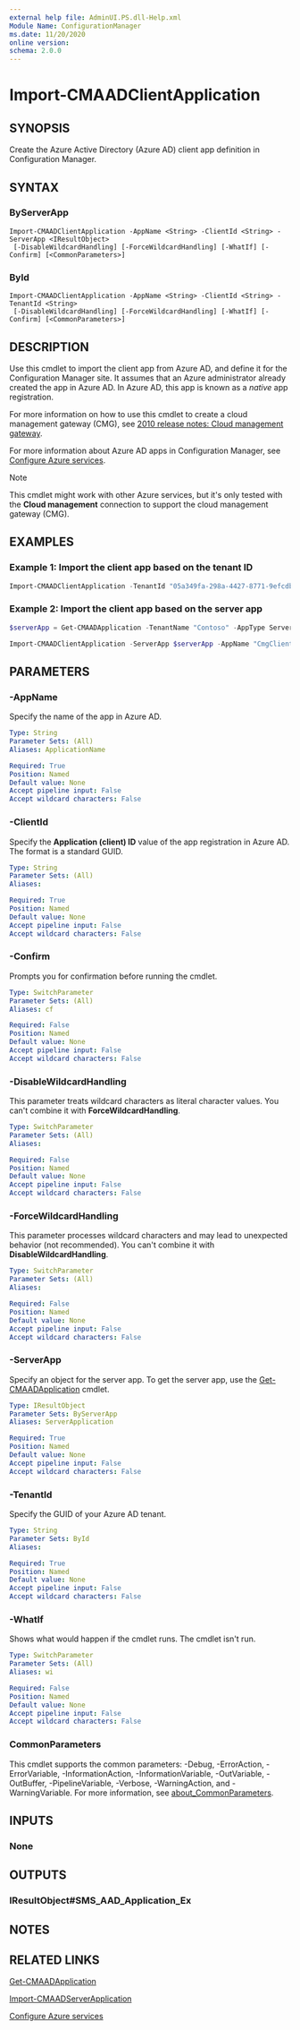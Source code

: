 ```yaml
---
external help file: AdminUI.PS.dll-Help.xml
Module Name: ConfigurationManager
ms.date: 11/20/2020
online version:
schema: 2.0.0
---
```


# Import-CMAADClientApplication

## SYNOPSIS

Create the Azure Active Directory (Azure AD) client app definition in Configuration Manager.

## SYNTAX

### ByServerApp
```
Import-CMAADClientApplication -AppName <String> -ClientId <String> -ServerApp <IResultObject>
 [-DisableWildcardHandling] [-ForceWildcardHandling] [-WhatIf] [-Confirm] [<CommonParameters>]
```

### ById
```
Import-CMAADClientApplication -AppName <String> -ClientId <String> -TenantId <String>
 [-DisableWildcardHandling] [-ForceWildcardHandling] [-WhatIf] [-Confirm] [<CommonParameters>]
```

## DESCRIPTION

Use this cmdlet to import the client app from Azure AD, and define it for the Configuration Manager site. It assumes that an Azure administrator already created the app in Azure AD. In Azure AD, this app is known as a _native_ app registration.

For more information on how to use this cmdlet to create a cloud management gateway (CMG), see [2010 release notes: Cloud management gateway](/powershell/sccm/2010-release-notes#cloud-management-gateway).

For more information about Azure AD apps in Configuration Manager, see [Configure Azure services](/mem/configmgr/core/servers/deploy/configure/azure-services-wizard).

> [!NOTE]
> This cmdlet might work with other Azure services, but it's only tested with the **Cloud management** connection to support the cloud management gateway (CMG).

## EXAMPLES

### Example 1: Import the client app based on the tenant ID

```powershell
Import-CMAADClientApplication -TenantId "05a349fa-298a-4427-8771-9efcdb73431e" -AppName "CmgClientApp" -ClientId "cf114f48-88db-4829-ac45-0c186e86dbf6"
```

### Example 2: Import the client app based on the server app

```powershell
$serverApp = Get-CMAADApplication -TenantName "Contoso" -AppType ServerApplication -AppName "CmgServerApp"

Import-CMAADClientApplication -ServerApp $serverApp -AppName "CmgClientApp" -ClientId "cf114f48-88db-4829-ac45-0c186e86dbf6"
```

## PARAMETERS

### -AppName

Specify the name of the app in Azure AD.

```yaml
Type: String
Parameter Sets: (All)
Aliases: ApplicationName

Required: True
Position: Named
Default value: None
Accept pipeline input: False
Accept wildcard characters: False
```

### -ClientId

Specify the **Application (client) ID** value of the app registration in Azure AD. The format is a standard GUID.

```yaml
Type: String
Parameter Sets: (All)
Aliases:

Required: True
Position: Named
Default value: None
Accept pipeline input: False
Accept wildcard characters: False
```

### -Confirm

Prompts you for confirmation before running the cmdlet.

```yaml
Type: SwitchParameter
Parameter Sets: (All)
Aliases: cf

Required: False
Position: Named
Default value: None
Accept pipeline input: False
Accept wildcard characters: False
```

### -DisableWildcardHandling

This parameter treats wildcard characters as literal character values. You can't combine it with **ForceWildcardHandling**.

```yaml
Type: SwitchParameter
Parameter Sets: (All)
Aliases:

Required: False
Position: Named
Default value: None
Accept pipeline input: False
Accept wildcard characters: False
```

### -ForceWildcardHandling

This parameter processes wildcard characters and may lead to unexpected behavior (not recommended). You can't combine it with **DisableWildcardHandling**.

```yaml
Type: SwitchParameter
Parameter Sets: (All)
Aliases:

Required: False
Position: Named
Default value: None
Accept pipeline input: False
Accept wildcard characters: False
```

### -ServerApp

Specify an object for the server app. To get the server app, use the [Get-CMAADApplication](Get-CMAADApplication.md) cmdlet.

```yaml
Type: IResultObject
Parameter Sets: ByServerApp
Aliases: ServerApplication

Required: True
Position: Named
Default value: None
Accept pipeline input: False
Accept wildcard characters: False
```

### -TenantId

Specify the GUID of your Azure AD tenant.

```yaml
Type: String
Parameter Sets: ById
Aliases:

Required: True
Position: Named
Default value: None
Accept pipeline input: False
Accept wildcard characters: False
```

### -WhatIf

Shows what would happen if the cmdlet runs. The cmdlet isn't run.

```yaml
Type: SwitchParameter
Parameter Sets: (All)
Aliases: wi

Required: False
Position: Named
Default value: None
Accept pipeline input: False
Accept wildcard characters: False
```

### CommonParameters
This cmdlet supports the common parameters: -Debug, -ErrorAction, -ErrorVariable, -InformationAction, -InformationVariable, -OutVariable, -OutBuffer, -PipelineVariable, -Verbose, -WarningAction, and -WarningVariable. For more information, see [about_CommonParameters](http://go.microsoft.com/fwlink/?LinkID=113216).

## INPUTS

### None

## OUTPUTS

### IResultObject#SMS_AAD_Application_Ex

## NOTES

## RELATED LINKS

[Get-CMAADApplication](Get-CMAADApplication.md)

[Import-CMAADServerApplication](Import-CMAADServerApplication.md)

[Configure Azure services](/mem/configmgr/core/servers/deploy/configure/azure-services-wizard)
